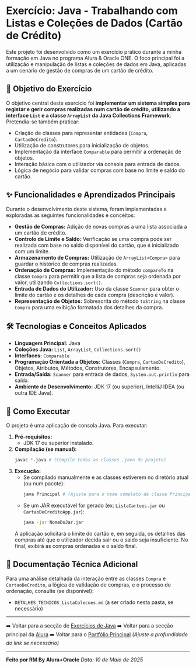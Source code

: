 # Exercício: Java - Trabalhando com Listas e Coleções de Dados (Cartão de Crédito)

Este projeto foi desenvolvido como um exercício prático durante a minha formação em Java no programa Alura & Oracle ONE. O foco principal foi a utilização e manipulação de listas e coleções de dados em Java, aplicadas a um cenário de gestão de compras de um cartão de crédito.

## 🎯 Objetivo do Exercício

O objetivo central deste exercício foi **implementar um sistema simples para registar e gerir compras realizadas num cartão de crédito, utilizando a interface `List` e a classe `ArrayList` da Java Collections Framework**. Pretendia-se também praticar:

* Criação de classes para representar entidades (`Compra`, `CartaoDeCredito`).
* Utilização de construtores para inicialização de objetos.
* Implementação da interface `Comparable` para permitir a ordenação de objetos.
* Interação básica com o utilizador via consola para entrada de dados.
* Lógica de negócio para validar compras com base no limite e saldo do cartão.

## ✨ Funcionalidades e Aprendizados Principais

Durante o desenvolvimento deste sistema, foram implementadas e exploradas as seguintes funcionalidades e conceitos:

* **Gestão de Compras:** Adição de novas compras a uma lista associada a um cartão de crédito.
* **Controlo de Limite e Saldo:** Verificação se uma compra pode ser realizada com base no saldo disponível do cartão, que é inicializado com um limite.
* **Armazenamento de Compras:** Utilização de `ArrayList<Compra>` para guardar o histórico de compras realizadas.
* **Ordenação de Compras:** Implementação do método `compareTo` na classe `Compra` para permitir que a lista de compras seja ordenada por valor, utilizando `Collections.sort()`.
* **Entrada de Dados do Utilizador:** Uso da classe `Scanner` para obter o limite do cartão e os detalhes de cada compra (descrição e valor).
* **Representação de Objetos:** Sobrescrita do método `toString` na classe `Compra` para uma exibição formatada dos detalhes da compra.

## 🛠️ Tecnologias e Conceitos Aplicados

* **Linguagem Principal:** Java
* **Coleções Java:** `List`, `ArrayList`, `Collections.sort()`
* **Interfaces:** `Comparable`
* **Programação Orientada a Objetos:** Classes (`Compra`, `CartaoDeCredito`), Objetos, Atributos, Métodos, Construtores, Encapsulamento.
* **Entrada/Saída:** `Scanner` para entrada de dados, `System.out.println` para saída.
* **Ambiente de Desenvolvimento:** JDK 17 (ou superior), IntelliJ IDEA (ou outra IDE Java).

## 🚀 Como Executar

O projeto é uma aplicação de consola Java. Para executar:

1.  **Pré-requisitos:**
    * JDK 17 ou superior instalado.
2.  **Compilação (se manual):**
    ```bash
    javac *.java # (Compile todas as classes .java do projeto)
    ```
3.  **Execução:**
    * Se compilado manualmente e as classes estiverem no diretório atual (ou num pacote):
        ```bash
        java Principal # (Ajuste para o nome completo da classe Principal se estiver em pacotes)
        ```
    * Se um JAR executável for gerado (ex: `ListaCartoes.jar` ou `CartaoDeCreditoApp.jar`):
        ```bash
        java -jar NomeDoJar.jar
        ```
    A aplicação solicitará o limite do cartão e, em seguida, os detalhes das compras até que o utilizador decida sair ou o saldo seja insuficiente. No final, exibirá as compras ordenadas e o saldo final.

## 📄 Documentação Técnica Adicional

Para uma análise detalhada da interação entre as classes `Compra` e `CartaoDeCredito`, a lógica de validação de compras, e o processo de ordenação, consulte (se disponível):
* `DETALHES_TECNICOS_ListaColecoes.md` (a ser criado nesta pasta, se necessário)

---

➡️ Voltar para a secção de [Exercícios de Java](../README.md)
➡️ Voltar para a secção principal da [Alura](../../../../../README.md)
➡️ Voltar para o [Portfólio Principal](../../../../../../README.md) *(Ajuste a profundidade do link se necessário)*

---
**Feito por RM By Alura+Oracle**
*Data: 10 de Maio de 2025*
